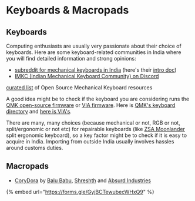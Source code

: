 # Keyboards & Macropads

## Keyboards

Computing enthusiasts are usually very passionate about their choice of keyboards. Here are some keyboard-related communities in India where you will find detailed information and strong opinions:

* [subreddit for mechanical keyboards in India](https://old.reddit.com/r/mkindia/) (here's their [intro doc](https://old.reddit.com/r/mkindia/wiki/index))
* [IMKC (Indian Mechanical Keyboard Community) on Discord](https://discord.gg/PFKsdzes8x)

[curated list](https://keebfolio.netlify.app/) of Open Source Mechanical Keyboard resources

A good idea might be to check if the keyboard you are considering runs the [QMK open-source firmware](https://qmk.fm/) or [VIA firmware](https://www.caniusevia.com/). Here is [QMK's keyboard directory](https://browse.qmk.fm/) and [here is VIA's](https://www.caniusevia.com/docs/supported_keyboards).

There are many, many choices (because mechanical or not, RGB or not, split/ergonomic or not etc) for repairable keyboards (like [ZSA Moonlander](https://www.zsa.io/moonlander) split ergonomic keyboard), so a key factor might be to check if it is easy to acquire in India. Importing from outside India usually involves hassles around customs duties.

## Macropads

* [CoryDora](https://shop.absurd.industries/products/cory-dora) by [Balu Babu](https://x.com/AskBaluBabu), [Shreshth](https://x.com/shreshthmohan) and [Absurd Industries](https://absurd.industries/)





{% embed url="https://forms.gle/GyjBCTewubecWHxQ9" %}

